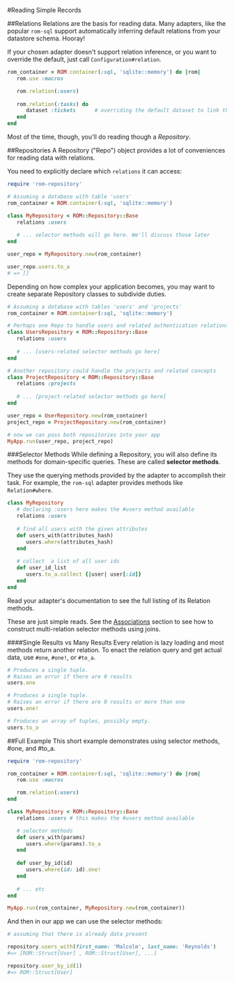 #Reading Simple Records

##Relations
Relations are the basis for reading data. Many adapters, like the popular `rom-sql` support
automatically inferring default relations from your datastore schema. Hooray!

If your chosen adapter doesn't support relation inference, or you want to override the default, 
just call `Configuration#relation`. 

```ruby
rom_container = ROM.container(:sql, 'sqlite::memory') do |rom| 
   rom.use :macros

   rom.relation(:users)
   
   rom.relation(:tasks) do
      dataset :tickets      # overriding the default dataset to link the relation to a table of a different name 
   end
end
```

Most of the time, though, you'll do reading though a *Repository*. 

##Repositories
A Repository ("Repo") object provides a lot of conveniences for reading data with relations.

You need to explicitly declare which `relations` it can access:

```ruby
require 'rom-repository'

# Assuming a database with table 'users'
rom_container = ROM.container(:sql, 'sqlite::memory') 

class MyRepository < ROM::Repository::Base
   relations :users
   
   # ... selector methods will go here. We'll discuss those later
end

user_repo = MyRepository.new(rom_container)

user_repo.users.to_a
# => []
```

Depending on how complex your application becomes, you may want to create separate Repository classes to 
subdivide duties.
 
```ruby
# Assuming a database with tables 'users' and 'projects'
rom_container = ROM.container(:sql, 'sqlite::memory') 

# Perhaps one Repo to handle users and related authentication relations
class UsersRepository < ROM::Repository::Base
   relations :users
   
   # ... [users-related selector methods go here]
end

# Another repository could handle the projects and related concepts
class ProjectRepository < ROM::Repository::Base
   relations :projects
   
   # ... [project-related selector methods go here]
end

user_repo = UserRepository.new(rom_container)
project_repo = ProjectRepository.new(rom_container)

# now we can pass both repositories into your app
MyApp.run(user_repo, project_repo)
```

###Selector Methods
While defining a Repository, you will also define its methods for domain-specific queries. These are called 
**selector methods**.

They use the querying methods provided by the adapter to accomplish their task. For example, the 
`rom-sql` adapter provides methods like `Relation#where`.

```ruby
class MyRepository  
   # declaring :users here makes the #users method available
   relations :users
   
   # find all users with the given attributes
   def users_with(attributes_hash)
      users.where(attributes_hash)
   end
   
   # collect  a list of all user ids
   def user_id_list
      users.to_a.collect {|user| user[:id]}
   end
end
```

Read your adapter's documentation to see the full listing of its Relation methods. 

<aside class="well">
These are just simple reads. See the <a href="/learn/associations">Associations</a> section to see how to 
construct multi-relation selector methods using joins.
 </aside>


####Single Results vs Many Results
Every relation is lazy loading and most methods return another relation. To enact the relation query and get actual 
data, use `#one`, `#one!`, or `#to_a`. 

```ruby 
# Produces a single tuple. 
# Raises an error if there are 0 results
users.one

# Produces a single tuple. 
# Raises an error if there are 0 results or more than one
users.one!

# Produces an array of tuples, possibly empty. 
users.to_a
```

##Full Example
This short example demonstrates using selector methods, #one, and #to_a.


```ruby
require 'rom-repository'

rom_container = ROM.container(:sql, 'sqlite::memory') do |rom|
   rom.use :macros

   rom.relation(:users)
end

class MyRepository < ROM::Repository::Base
   relations :users # this makes the #users method available

   # selector methods
   def users_with(params)
      users.where(params).to_a
   end
   
   def user_by_id(id)
      users.where(id: id).one!
   end 
   
   # ... etc
end

MyApp.run(rom_container, MyRepository.new(rom_container))
```

And then in our app we can use the selector methods:

```ruby
# assuming that there is already data present

repository.users_with(first_name: 'Malcolm', last_name: 'Reynolds')
#=> [ROM::Struct[User] , ROM::Struct[User], ...]

repository.user_by_id(1)
#=> ROM::Struct[User]
```


